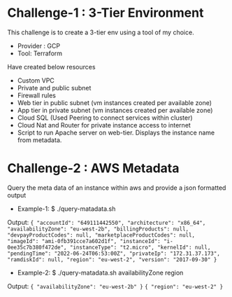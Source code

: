 # Challenge-1 : 3-Tier Environment

This challenge is to create a 3-tier env using a tool of my choice.

- Provider : GCP
- Tool: Terraform

Have created below resources

- Custom VPC
- Private and public subnet
- Firewall rules
- Web tier in public subnet (vm instances created per available zone)
- App tier in private subnet (vm instances created per available zone)
- Cloud SQL (Used Peering to connect services within cluster)
- Cloud Nat and Router for private instance access to internet
- Script to run Apache server on web-tier. Displays the instance name from metadata.

# Challenge-2 : AWS Metadata

Query the meta data of an instance within aws and provide a json formatted output

- Example-1:
  $ ./query-matadata.sh

Output:
`{ "accountId": "649111442550", "architecture": "x86_64", "availabilityZone": "eu-west-2b", "billingProducts": null, "devpayProductCodes": null, "marketplaceProductCodes": null, "imageId": "ami-0fb391cce7a602d1f", "instanceId": "i-0ee35c7b380f472de", "instanceType": "t2.micro", "kernelId": null, "pendingTime": "2022-06-24T06:53:00Z", "privateIp": "172.31.37.173", "ramdiskId": null, "region": "eu-west-2", "version": "2017-09-30" }`

- Example-2:
  $ ./query-matadata.sh availabilityZone region

Output:
`{ "availabilityZone": "eu-west-2b" }`
`{ "region": "eu-west-2" }`
